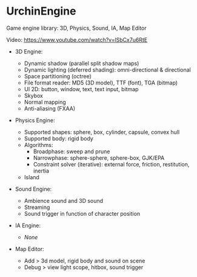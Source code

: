 # UrchinEngine
Game engine library: 3D, Physics, Sound, IA, Map Editor

Video: https://www.youtube.com/watch?v=lSbCx7u6RtE

- 3D Engine:
  - Dynamic shadow (parallel split shadow maps)
  - Dynamic lighting (deferred shading): omni-directional & directional
  - Space partitioning (octree)
  - File format reader: MD5 (3D model), TTF (font), TGA (bitmap)
  - UI 2D: button, window, text, text input, bitmap
  - Skybox
  - Normal mapping
  - Anti-aliasing (FXAA)

- Physics Engine:
  - Supported shapes: sphere, box, cylinder, capsule, convex hull
  - Supported body: rigid body
  - Algorithms:
    - Broadphase: sweep and prune
    - Narrowphase: sphere-sphere, sphere-box, GJK/EPA
    - Constraint solver (iterative): external force, friction, restitution, inertia
  - Island

- Sound Engine:
  - Ambience sound and 3D sound
  - Streaming
  - Sound trigger in function of character position

- IA Engine:
  - *None*
  
- Map Editor:
  - Add > 3d model, rigid body and sound on scene
  - Debug > view light scope, hitbox, sound trigger
